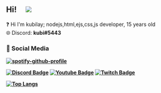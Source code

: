 
## Hi! <img src="https://raw.githubusercontent.com/iampavangandhi/iampavangandhi/master/gifs/Hi.gif" width="15px"> ![](https://komarev.com/ghpvc/?username=DeveloperKubilay&color=green)

❓ Hi I'm kubilay; nodejs,html,ejs,css,js developer, 15 years old <br>
🌐 Discord: <b>kubi#5443<b> 

<h3>🌟 Social Media</h3>

[![spotify-github-profile](https://spotify-github-profile.vercel.app/api/view?uid=31mhg6ggbtsrayopfaklfwfvizdq&cover_image=true&theme=novatorem&show_offline=false&background_color=121212&interchange=false&bar_color=08f70c&bar_color_cover=false)](https://github.com/kittinan/spotify-github-profile)

[![Discord Badge](https://img.shields.io/badge/Discord%20-7289DA.svg?&amp;style=for-the-badge&amp;logo=discord&amp;logoColor=white)](https://discord.gg/4Xpwwz6pgN)
[![Youtube Badge](https://img.shields.io/badge/YouTube-ff0000.svg?&amp;style=for-the-badge&amp;logo=youtube&amp;logoColor=white)](https://www.youtube.com/channel/UCMEkhqRGBK_tnkQmJfCtr-g)
[![Twitch Badge](https://img.shields.io/badge/Twitch-6441a5.svg?&amp;style=for-the-badge&amp;logo=twitch&amp;logoColor=white)](https://www.twitch.tv/valancess)

[![Top Langs](https://github-readme-stats.vercel.app/api/top-langs/?username=DeveloperKubilay)](https://github.com/DeveloperKubilay/github-readme-stats)

